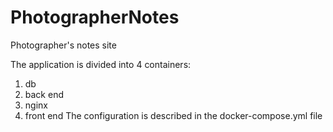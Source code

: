 # PhotographerNotes
Photographer's notes site

The application is divided into 4 containers:
1) db
2) back end
3) nginx
4) front end
The configuration is described in the docker-compose.yml file

